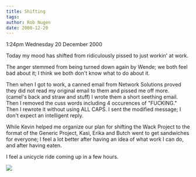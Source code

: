 ```yaml
---
title: Shifting
tags: 
author: Rob Nugen
date: 2000-12-20
---
```


<p class=date>1:24pm Wednesday 20 December 2000</p>

<p>Today my mood has shifted from ridiculously pissed
to just workin' at work.</p>

<p>The anger stemmed from being turned down again by
Wende; we both feel bad about it; I think we both
don't know what to do about it.</p>

<p>Then when I got to work, a canned email from
Network Solutions proved they did not read my original
email to them and pissed me off more.  (camel's back
and straw and stuff)  I wrote them a short seething
email.  Then I removed the cuss words including 4
occurences of "FUCKING."  Then I rewrote it without
using ALL CAPS.  I sent the modified message; I don't
expect an intelligent reply.</p>

<p>While Kevin helped me organize our plan for
shifting the Wack Project to the format of the Generic
Project, Kasi, Erika and Butch went to get sandwiches
for everyone; I feel a lot better after having an idea
of what work I can do, and after having eaten.</p>

<p>I feel a unicycle ride coming up in a few
hours.</p>

<p><img src="/images/rob/wL-ROB.gif"/></p>
